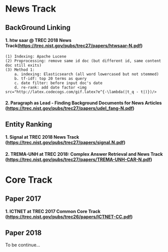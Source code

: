 News Track
=====================
## BackGround Linking
#### 1. htw saar @ TREC 2018 News Track(https://trec.nist.gov/pubs/trec27/papers/htwsaar-N.pdf) 
	(1) Indexing: Apache Lucene
	(2) Proprocessing: remove same id doc (but different id, same content doc still exits)
	(3) Method 1:
		a. indexing: Elasticsearch (all word lowercased but not stemmed)
		b. tf-idf: top 20 terms as query
		c. date filter: before input doc's date 
		d. re-rank: add date factor <img src="http://latex.codecogs.com/gif.latex?e^{-\lambda(|t_q - t|)})/>



#### 2. Paragraph as Lead - Finding Background Documents for News Articles (https://trec.nist.gov/pubs/trec27/papers/udel_fang-N.pdf)




## Entity Ranking
#### 1. Signal at TREC 2018 News Track (https://trec.nist.gov/pubs/trec27/papers/signal.N.pdf)

#### 2. TREMA-UNH at TREC 2018: Complex Answer Retrieval and News Track (https://trec.nist.gov/pubs/trec27/papers/TREMA-UNH-CAR-N.pdf)




Core Track
=====================
## Paper 2017
#### 1. ICTNET at TREC 2017 Common Core Track (https://trec.nist.gov/pubs/trec26/papers/ICTNET-CC.pdf)

## Paper 2018
To be continue...

